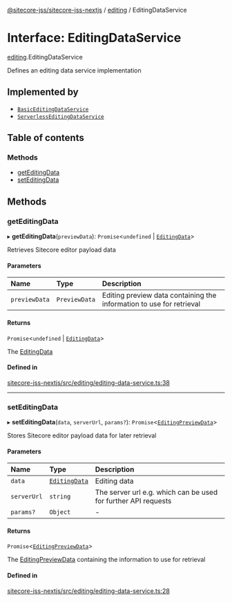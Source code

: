 [@sitecore-jss/sitecore-jss-nextjs](../README.md) / [editing](../modules/editing.md) / EditingDataService

# Interface: EditingDataService

[editing](../modules/editing.md).EditingDataService

Defines an editing data service implementation

## Implemented by

- [`BasicEditingDataService`](../classes/editing.BasicEditingDataService.md)
- [`ServerlessEditingDataService`](../classes/editing.ServerlessEditingDataService.md)

## Table of contents

### Methods

- [getEditingData](editing.EditingDataService.md#geteditingdata)
- [setEditingData](editing.EditingDataService.md#seteditingdata)

## Methods

### getEditingData

▸ **getEditingData**(`previewData`): `Promise`\<`undefined` \| [`EditingData`](../modules/editing.md#editingdata)\>

Retrieves Sitecore editor payload data

#### Parameters

| Name | Type | Description |
| :------ | :------ | :------ |
| `previewData` | `PreviewData` | Editing preview data containing the information to use for retrieval |

#### Returns

`Promise`\<`undefined` \| [`EditingData`](../modules/editing.md#editingdata)\>

The [EditingData](../modules/editing.md#editingdata)

#### Defined in

[sitecore-jss-nextjs/src/editing/editing-data-service.ts:38](https://github.com/Sitecore/jss/blob/ff6900fa4/packages/sitecore-jss-nextjs/src/editing/editing-data-service.ts#L38)

___

### setEditingData

▸ **setEditingData**(`data`, `serverUrl`, `params?`): `Promise`\<[`EditingPreviewData`](editing.EditingPreviewData.md)\>

Stores Sitecore editor payload data for later retrieval

#### Parameters

| Name | Type | Description |
| :------ | :------ | :------ |
| `data` | [`EditingData`](../modules/editing.md#editingdata) | Editing data |
| `serverUrl` | `string` | The server url e.g. which can be used for further API requests |
| `params?` | `Object` | - |

#### Returns

`Promise`\<[`EditingPreviewData`](editing.EditingPreviewData.md)\>

The [EditingPreviewData](editing.EditingPreviewData.md) containing the information to use for retrieval

#### Defined in

[sitecore-jss-nextjs/src/editing/editing-data-service.ts:28](https://github.com/Sitecore/jss/blob/ff6900fa4/packages/sitecore-jss-nextjs/src/editing/editing-data-service.ts#L28)
